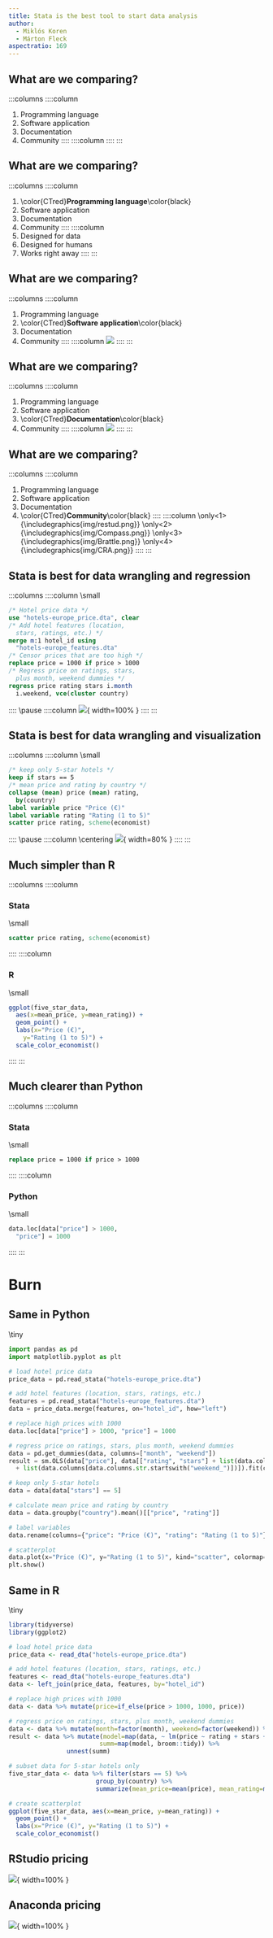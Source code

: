 ```yaml
---
title: Stata is the best tool to start data analysis
author: 
  - Miklós Koren
  - Márton Fleck
aspectratio: 169
---
```


## What are we comparing?
:::columns
::::column
1. Programming language
2. Software application 
3. Documentation
4. Community
::::
::::column
::::
:::

## What are we comparing?
:::columns
::::column
1. \color{CTred}**Programming language**\color{black}
2. Software application 
3. Documentation
4. Community
::::
::::column
1. Designed for data
2. Designed for humans
3. Works right away
::::
:::

## What are we comparing?
:::columns
::::column
1. Programming language
2. \color{CTred}**Software application**\color{black} 
3. Documentation
4. Community
::::
::::column
![](img/stata-ui.png)
::::
:::

## What are we comparing?
:::columns
::::column
1. Programming language
2. Software application 
3. \color{CTred}**Documentation**\color{black}
4. Community
::::
::::column
![](img/documentation.png)
::::
:::

## What are we comparing?
:::columns
::::column
1. Programming language
2. Software application 
3. Documentation
4. \color{CTred}**Community**\color{black}
::::
::::column
\only<1>{\includegraphics{img/restud.png}}
\only<2>{\includegraphics{img/Compass.png}}
\only<3>{\includegraphics{img/Brattle.png}}
\only<4>{\includegraphics{img/CRA.png}}
::::
:::

## Stata is best for data wrangling and regression
:::columns
::::column
\small
```stata
/* Hotel price data */
use "hotels-europe_price.dta", clear
/* Add hotel features (location, 
  stars, ratings, etc.) */
merge m:1 hotel_id using 
  "hotels-europe_features.dta"
/* Censor prices that are too high */
replace price = 1000 if price > 1000
/* Regress price on ratings, stars, 
  plus month, weekend dummies */
regress price rating stars i.month 
  i.weekend, vce(cluster country)
```
::::
\pause
::::column
![](img/regression.png){ width=100% }
::::
:::

## Stata is best for data wrangling and visualization
:::columns
::::column
\small
```stata
/* keep only 5-star hotels */
keep if stars == 5
/* mean price and rating by country */
collapse (mean) price (mean) rating, 
  by(country)
label variable price "Price (€)"
label variable rating "Rating (1 to 5)"
scatter price rating, scheme(economist)
```
::::
\pause
::::column
\centering
![](img/scatter.png){ width=80% }
::::
:::

## Much simpler than R
:::columns
::::column
### Stata
\small
```stata
scatter price rating, scheme(economist)
```
::::
::::column
### R
\small
```R
ggplot(five_star_data, 
  aes(x=mean_price, y=mean_rating)) +
  geom_point() +
  labs(x="Price (€)", 
    y="Rating (1 to 5)") +
  scale_color_economist()
```
::::
:::

## Much clearer than Python
:::columns
::::column
### Stata
\small
```stata
replace price = 1000 if price > 1000
```
::::
::::column
### Python
\small
```python
data.loc[data["price"] > 1000, 
  "price"] = 1000
```
::::
:::

# Burn
## Same in Python
\tiny
```python
import pandas as pd
import matplotlib.pyplot as plt

# load hotel price data
price_data = pd.read_stata("hotels-europe_price.dta")

# add hotel features (location, stars, ratings, etc.)
features = pd.read_stata("hotels-europe_features.dta")
data = price_data.merge(features, on="hotel_id", how="left")

# replace high prices with 1000
data.loc[data["price"] > 1000, "price"] = 1000

# regress price on ratings, stars, plus month, weekend dummies
data = pd.get_dummies(data, columns=["month", "weekend"])
result = sm.OLS(data["price"], data[["rating", "stars"] + list(data.columns[data.columns.str.startswith("month_")]) 
  + list(data.columns[data.columns.str.startswith("weekend_")])]).fit(cov_type="cluster", cov_kwds={"groups": data["country"]})

# keep only 5-star hotels
data = data[data["stars"] == 5]

# calculate mean price and rating by country
data = data.groupby("country").mean()[["price", "rating"]]

# label variables
data.rename(columns={"price": "Price (€)", "rating": "Rating (1 to 5)"}, inplace=True)

# scatterplot
data.plot(x="Price (€)", y="Rating (1 to 5)", kind="scatter", colormap="tab10", figsize=(8, 6))
plt.show()
```

## Same in R
\tiny
```r
library(tidyverse)
library(ggplot2)

# load hotel price data
price_data <- read_dta("hotels-europe_price.dta")

# add hotel features (location, stars, ratings, etc.)
features <- read_dta("hotels-europe_features.dta")
data <- left_join(price_data, features, by="hotel_id")

# replace high prices with 1000
data <- data %>% mutate(price=if_else(price > 1000, 1000, price))

# regress price on ratings, stars, plus month, weekend dummies
data <- data %>% mutate(month=factor(month), weekend=factor(weekend)) %>% nest(-country)
result <- data %>% mutate(model=map(data, ~ lm(price ~ rating + stars + month + weekend, data=.)),
                         summ=map(model, broom::tidy)) %>%
                unnest(summ)

# subset data for 5-star hotels only
five_star_data <- data %>% filter(stars == 5) %>%
                        group_by(country) %>%
                        summarize(mean_price=mean(price), mean_rating=mean(rating))

# create scatterplot
ggplot(five_star_data, aes(x=mean_price, y=mean_rating)) +
  geom_point() +
  labs(x="Price (€)", y="Rating (1 to 5)") +
  scale_color_economist()
```

## RStudio pricing
![](img/RStudio.png){ width=100% }

## Anaconda pricing
![](img/anaconda.png){ width=100% }